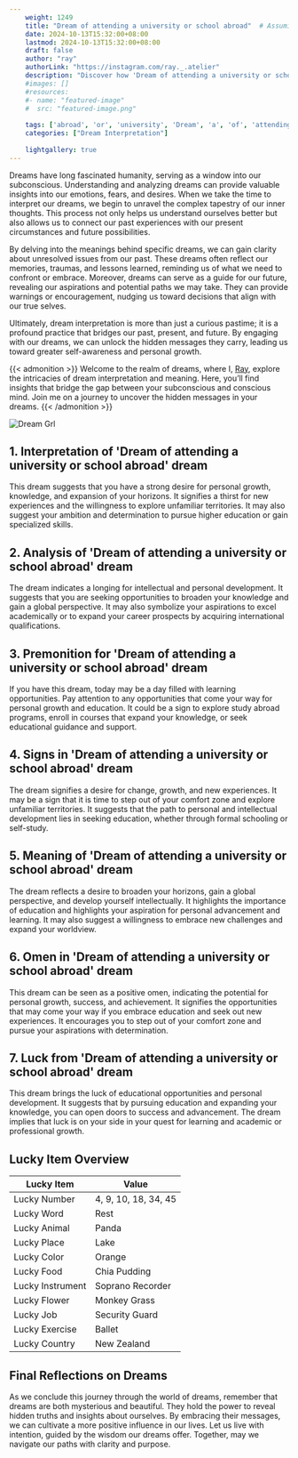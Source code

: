 ```yaml
---
    weight: 1249
    title: "Dream of attending a university or school abroad"  # Assuming 'title' column exists
    date: 2024-10-13T15:32:00+08:00
    lastmod: 2024-10-13T15:32:00+08:00
    draft: false
    author: "ray"
    authorLink: "https://instagram.com/ray._.atelier"
    description: "Discover how 'Dream of attending a university or school abroad' can interpret your future and uncover its significant meanings in your life."
    #images: []
    #resources:
    #- name: "featured-image"
    #  src: "featured-image.png"
    
    tags: ['abroad', 'or', 'university', 'Dream', 'a', 'of', 'attending', 'school']
    categories: ["Dream Interpretation"]
    
    lightgallery: true
---
```

    
Dreams have long fascinated humanity, serving as a window into our subconscious. Understanding and analyzing dreams can provide valuable insights into our emotions, fears, and desires. When we take the time to interpret our dreams, we begin to unravel the complex tapestry of our inner thoughts. This process not only helps us understand ourselves better but also allows us to connect our past experiences with our present circumstances and future possibilities.

By delving into the meanings behind specific dreams, we can gain clarity about unresolved issues from our past. These dreams often reflect our memories, traumas, and lessons learned, reminding us of what we need to confront or embrace. Moreover, dreams can serve as a guide for our future, revealing our aspirations and potential paths we may take. They can provide warnings or encouragement, nudging us toward decisions that align with our true selves.

Ultimately, dream interpretation is more than just a curious pastime; it is a profound practice that bridges our past, present, and future. By engaging with our dreams, we can unlock the hidden messages they carry, leading us toward greater self-awareness and personal growth.

{{< admonition >}}
Welcome to the realm of dreams, where I, [Ray](https://instagram.com/ray._.atelier), explore the intricacies of dream interpretation and meaning. Here, you’ll find insights that bridge the gap between your subconscious and conscious mind. Join me on a journey to uncover the hidden messages in your dreams.
{{< /admonition >}}

![Dream Grl](https://cdn.pixabay.com/photo/2017/11/02/03/35/gothic-2910057_1280.jpg "Dream Grl")

## 1. Interpretation of 'Dream of attending a university or school abroad' dream

This dream suggests that you have a strong desire for personal growth, knowledge, and expansion of your horizons. It signifies a thirst for new experiences and the willingness to explore unfamiliar territories. It may also suggest your ambition and determination to pursue higher education or gain specialized skills.

## 2. Analysis of 'Dream of attending a university or school abroad' dream

The dream indicates a longing for intellectual and personal development. It suggests that you are seeking opportunities to broaden your knowledge and gain a global perspective. It may also symbolize your aspirations to excel academically or to expand your career prospects by acquiring international qualifications.

## 3. Premonition for 'Dream of attending a university or school abroad' dream

If you have this dream, today may be a day filled with learning opportunities. Pay attention to any opportunities that come your way for personal growth and education. It could be a sign to explore study abroad programs, enroll in courses that expand your knowledge, or seek educational guidance and support.

## 4. Signs in 'Dream of attending a university or school abroad' dream

The dream signifies a desire for change, growth, and new experiences. It may be a sign that it is time to step out of your comfort zone and explore unfamiliar territories. It suggests that the path to personal and intellectual development lies in seeking education, whether through formal schooling or self-study.

## 5. Meaning of 'Dream of attending a university or school abroad' dream

The dream reflects a desire to broaden your horizons, gain a global perspective, and develop yourself intellectually. It highlights the importance of education and highlights your aspiration for personal advancement and learning. It may also suggest a willingness to embrace new challenges and expand your worldview.

## 6. Omen in 'Dream of attending a university or school abroad' dream

This dream can be seen as a positive omen, indicating the potential for personal growth, success, and achievement. It signifies the opportunities that may come your way if you embrace education and seek out new experiences. It encourages you to step out of your comfort zone and pursue your aspirations with determination.

## 7. Luck from 'Dream of attending a university or school abroad' dream

This dream brings the luck of educational opportunities and personal development. It suggests that by pursuing education and expanding your knowledge, you can open doors to success and advancement. The dream implies that luck is on your side in your quest for learning and academic or professional growth.

## Lucky Item Overview
| Lucky Item          | Value              |
|---------------|--------------------|
| Lucky Number        | 4, 9, 10, 18, 34, 45  |
| Lucky Word          | Rest |
| Lucky Animal        | Panda |
| Lucky Place         | Lake     |
| Lucky Color         | Orange     |
| Lucky Food          | Chia Pudding      |
| Lucky Instrument    | Soprano Recorder |
| Lucky Flower        | Monkey Grass    |
| Lucky Job           | Security Guard       |
| Lucky Exercise      | Ballet  |
| Lucky Country       | New Zealand    |


##  Final Reflections on Dreams

As we conclude this journey through the world of dreams, remember that dreams are both mysterious and beautiful. They hold the power to reveal hidden truths and insights about ourselves. By embracing their messages, we can cultivate a more positive influence in our lives. Let us live with intention, guided by the wisdom our dreams offer. Together, may we navigate our paths with clarity and purpose.
